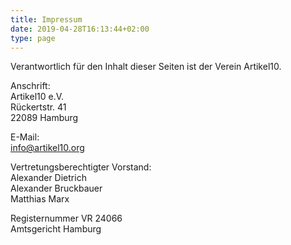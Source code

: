 ```yaml
---
title: Impressum
date: 2019-04-28T16:13:44+02:00
type: page
---
```


Verantwortlich für den Inhalt dieser Seiten ist der Verein Artikel10.

Anschrift:  
Artikel10 e.V.  
Rückertstr. 41  
22089 Hamburg

E-Mail:  
info@artikel10.org

Vertretungsberechtigter Vorstand:  
Alexander Dietrich  
Alexander Bruckbauer  
Matthias Marx

Registernummer VR 24066  
Amtsgericht Hamburg
